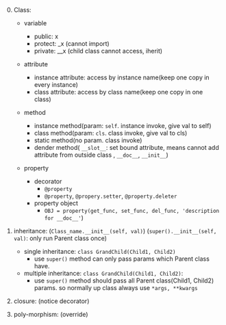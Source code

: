 0. Class:
	+ variable
		- public: x
		- protect: _x (cannot import)
		- private: __x (child class cannot access, iherit)
	+ attribute
		- instance attribute: access by instance name(keep one copy in every instance)
		- class attribute: access by class name(keep one copy in one class)

	+ method
		- instance method(param: `self`. instance invoke, give val to self)
		- class method(param: `cls`. class invoke, give val to cls)
		- static method(no param. class invoke)
		- dender method(
			`__slot__`: set bound attribute, means cannot add attribute from outside class
			, `__doc__`, `__init__`)

	+ property
		- decorator
			* `@property`
			* `@property`, `@propery.setter`, `@property.deleter`
		- property object
			* `OBJ = property(get_func, set_func, del_func, 'description for __doc__'`)

1. inheritance:
(`Class_name.__init__(self, val)`)
(`super().__init__(self, val)`: only run Parent class once)
	+ single inheritance: `class GrandChild(Child1, Child2)`
		- use `super()` method can only pass params which Parent class have.
	+ multiple inheritance: `class GrandChild(Child1, Child2)`:
		- use `super()` method should pass all Parent class(Child1, Child2) params. so normally up class always use `*args, **kwargs`

2. closure: (notice decorator)

3. poly-morphism: (override)
